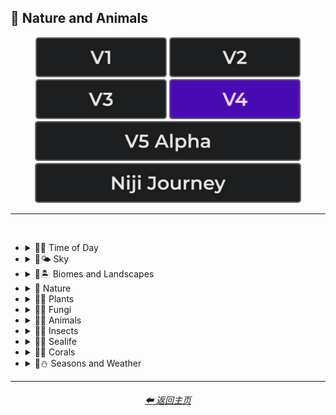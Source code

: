 <h2>🌲 Nature and Animals</h2>

<div align="center">

[<img src="/Images/Repo_Parts/Buttons/Version_Buttons/button_version_V1_inactive.webp?raw=true" alt="MidJourney V1" height="64" />](/Pages/MJ_V1/Style_Pages/Sphere/Nature_and_Animals.md)
[<img src="/Images/Repo_Parts/Buttons/Version_Buttons/button_version_V2_inactive.webp?raw=true" alt="MidJourney V2" height="64" />](/Pages/MJ_V2/Style_Pages/Sphere/Nature_and_Animals.md)
[<img src="/Images/Repo_Parts/Buttons/Version_Buttons/button_version_V3_inactive.webp?raw=true" alt="MidJourney V3" height="64" />](/Pages/MJ_V3/Style_Pages/Just_The_Style/Nature_and_Animals.md)
[<img src="/Images/Repo_Parts/Buttons/Version_Buttons/button_version_V4_active.webp?raw=true" alt="MidJourney V4" height="64" />](/Pages/MJ_V4/Style_Pages/Just_The_Style/Nature_and_Animals.md)
<br>
[<img src="/Images/Repo_Parts/Buttons/Version_Buttons/button_version_V5_Alpha_inactive_half.webp?raw=true" alt="MidJourney V5" height="64" />](/Pages/MJ_V5/Style_Pages/Just_The_Style/Nature_and_Animals.md)
[<img src="/Images/Repo_Parts/Buttons/Version_Buttons/button_version_niji_inactive_half.webp?raw=true" alt="Niji Journey" height="64" />](/Pages/Niji_Journey/Style_Pages/Nature_and_Animals.md)

</div>

<hr>
<br>


- <details><summary>🌲🌞 Time of Day</summary><p><div align="center">

    | Morning | Midday | Day |
    | :-: | :-: | :-: |
    | <img src="/Images/MJ_V4/V4_Alpha_3.5/Midjourney_Styles/Morning.webp?raw=true" width="256" /> | <img src="/Images/MJ_V4/V4_Alpha_3.5/Midjourney_Styles/Midday.webp?raw=true" width="256" /> | <img src="/Images/MJ_V4/V4_Alpha_3.5/Midjourney_Styles/Day.webp?raw=true" width="256" /> |

    <br>

    | Noon | Afternoon |
    | :-: | :-: |
    | <img src="/Images/MJ_V4/V4_Alpha_3.5/Midjourney_Styles/Noon.webp?raw=true" width="256" /> | <img src="/Images/MJ_V4/V4_Alpha_3.5/Midjourney_Styles/Afternoon.webp?raw=true" width="256" /> |

    <br>

    | Dusk | Night |
    | :-: | :-: |
    | <img src="/Images/MJ_V4/V4_Alpha_3.5/Midjourney_Styles/Dusk.webp?raw=true" width="256" /> | <img src="/Images/MJ_V4/V4_Alpha_3.5/Midjourney_Styles/Night.webp?raw=true" width="256" /> |

    <br>

    | Midnight | Twilight | Dawn |
    | :-: | :-: | :-: |
    | <img src="/Images/MJ_V4/V4_Alpha_3.5/Midjourney_Styles/Midnight.webp?raw=true" width="256" /> | <img src="/Images/MJ_V4/V4_Alpha_3.5/Midjourney_Styles/Twilight.webp?raw=true" width="256" /> | <img src="/Images/MJ_V4/V4_Alpha_3.5/Midjourney_Styles/Dawn.webp?raw=true" width="256" /> |
    
  </div></p></details>


- <details><summary>🌲🌤️ Sky</summary><p><div align="center">

    | Aurora | Aurorae | Auroral Light |
    | :-: | :-: | :-: |
    | <img src="/Images/MJ_V4/V4_Alpha_3.5/Midjourney_Styles/Aurora.webp?raw=true" width="256" /> | <img src="/Images/MJ_V4/V4_Alpha_3.5/Midjourney_Styles/Aurorae.webp?raw=true" width="256" /> | <img src="/Images/MJ_V4/V4_Alpha_3.6/Midjourney_Styles/Auroral_Light.webp?raw=true" width="256" /> |

    <br>
    
    | Aurora Borealis | Aurora Australis |
    | :-: | :-: |
    | <img src="/Images/MJ_V4/V4_Alpha_3.6/Midjourney_Styles/Aurora_Borealis.webp?raw=true" width="256" /> | <img src="/Images/MJ_V4/V4_Alpha_3.6/Midjourney_Styles/Aurora_Australis.webp?raw=true" width="256" /> |
    
    <br>
    
    | Northern Lights | Southern Lights |
    | :-: | :-: |
    | <img src="/Images/MJ_V4/V4_Alpha_3.6/Midjourney_Styles/Northern_Lights.webp?raw=true" width="256" /> | <img src="/Images/MJ_V4/V4_Alpha_3.6/Midjourney_Styles/Southern_Lights.webp?raw=true" width="256" /> |

    <br>
    
    | Zodiacal Light | Upper-Atmospheric Lightning |
    | :-: | :-: |
    | <img src="/Images/MJ_V4/V4_Alpha_3.6/Midjourney_Styles/Zodiacal_Light.webp?raw=true" width="256" /> | <img src="/Images/MJ_V4/V4_Alpha_3.6/Midjourney_Styles/Upper-Atmospheric_Lightning.webp?raw=true" width="256" /> |

  </div></p></details>


- <details><summary>🌲🏝 Biomes and Landscapes</summary><p><div align="center">

    | Biome | Landscape | Surroundings |
    | :-: | :-: | :-: |
    | <img src="/Images/MJ_V4/V4_Alpha_3.5/Midjourney_Styles/Biome.webp?raw=true" width="256" /> | <img src="/Images/MJ_V4/V4_Alpha_3.5/Midjourney_Styles/Landscape.webp?raw=true" width="256" /> | <img src="/Images/MJ_V4/V4_Alpha_3.5/Midjourney_Styles/Surroundings.webp?raw=true" width="256" /> |
    
    <br>
    
    | Setting | Settings |
    | :-: | :-: |
    | <img src="/Images/MJ_V4/V4_Alpha_3.5/Midjourney_Styles/Setting.webp?raw=true" width="256" /> | <img src="/Images/MJ_V4/V4_Alpha_3.5/Midjourney_Styles/Settings.webp?raw=true" width="256" /> |
    
    <br>

    | Woodland | Forest | Rainforest |
    | :-: | :-: | :-: |
    | <img src="/Images/MJ_V4/V4_Alpha_3.5/Midjourney_Styles/Woodland.webp?raw=true" width="256" /> | <img src="/Images/MJ_V4/V4_Alpha_3.5/Midjourney_Styles/Forest.webp?raw=true" width="256" /> | <img src="/Images/MJ_V4/V4_Alpha_3.5/Midjourney_Styles/Rainforest.webp?raw=true" width="256" /> |

    <br>

    | Coniferous Forest | Deciduous Forest |
    | :-: | :-: |
    | <img src="/Images/MJ_V4/V4_Alpha_3.5/Midjourney_Styles/Coniferous_Forest.webp?raw=true" width="256" /> | <img src="/Images/MJ_V4/V4_Alpha_3.5/Midjourney_Styles/Deciduous_Forest.webp?raw=true" width="256" /> |

    <br>

    | Jungle | Junglecore | Tropical |
    | :-: | :-: | :-: |
    | <img src="/Images/MJ_V4/V4_Alpha_3.5/Midjourney_Styles/Jungle.webp?raw=true" width="256" /> | <img src="/Images/MJ_V4/V4_Alpha_3.5/Midjourney_Styles/Junglecore.webp?raw=true" width="256" /> | <img src="/Images/MJ_V4/V4_Alpha_3.5/Midjourney_Styles/Tropical.webp?raw=true" width="256" /> |

    <br>

    | Scrubland | Shrubland | Heathland |
    | :-: | :-: | :-: |
    | <img src="/Images/MJ_V4/V4_Alpha_3.5/Midjourney_Styles/Scrubland.webp?raw=true" width="256" /> | <img src="/Images/MJ_V4/V4_Alpha_3.5/Midjourney_Styles/Shrubland.webp?raw=true" width="256" /> | <img src="/Images/MJ_V4/V4_Alpha_3.5/Midjourney_Styles/Heathland.webp?raw=true" width="256" /> |
    
    <br>
    
    | Thicket | Orchard | Chaparral |
    | :-: | :-: | :-: |
    | <img src="/Images/MJ_V4/V4_Alpha_3.5/Midjourney_Styles/Thicket.webp?raw=true" width="256" /> | <img src="/Images/MJ_V4/V4_Alpha_3.5/Midjourney_Styles/Orchard.webp?raw=true" width="256" /> | <img src="/Images/MJ_V4/V4_Alpha_3.5/Midjourney_Styles/Chaparral.webp?raw=true" width="256" /> |
    
    <br>
    
    | Park | Plains | Meadow |
    | :-: | :-: | :-: |
    | <img src="/Images/MJ_V4/V4_Alpha_3.5/Midjourney_Styles/Park.webp?raw=true" width="256" /> | <img src="/Images/MJ_V4/V4_Alpha_3.5/Midjourney_Styles/Plains.webp?raw=true" width="256" /> | <img src="/Images/MJ_V4/V4_Alpha_3.5/Midjourney_Styles/Meadow.webp?raw=true" width="256" /> |
    
    <br>
    
    | Grassland | Rangeland | Pasture |
    | :-: | :-: | :-: |
    | <img src="/Images/MJ_V4/V4_Alpha_3.5/Midjourney_Styles/Grassland.webp?raw=true" width="256" /> | <img src="/Images/MJ_V4/V4_Alpha_3.5/Midjourney_Styles/Rangeland.webp?raw=true" width="256" /> | <img src="/Images/MJ_V4/V4_Alpha_3.5/Midjourney_Styles/Pasture.webp?raw=true" width="256" /> |
    
    <br>
    
    | Prairie | Steppe |
    | :-: | :-: |
    | <img src="/Images/MJ_V4/V4_Alpha_3.5/Midjourney_Styles/Prairie.webp?raw=true" width="256" /> | <img src="/Images/MJ_V4/V4_Alpha_3.5/Midjourney_Styles/Steppe.webp?raw=true" width="256" /> |
    
    <br>
    
    | Valley | Foothills |
    | :-: | :-: |
    | <img src="/Images/MJ_V4/V4_Alpha_3.5/Midjourney_Styles/Valley.webp?raw=true" width="256" /> | <img src="/Images/MJ_V4/V4_Alpha_3.5/Midjourney_Styles/Foothills.webp?raw=true" width="256" /> |
    
    <br>
    
    | Grove | Mangrove |
    | :-: | :-: |
    | <img src="/Images/MJ_V4/V4_Alpha_3.5/Midjourney_Styles/Grove.webp?raw=true" width="256" /> | <img src="/Images/MJ_V4/V4_Alpha_3.5/Midjourney_Styles/Mangrove.webp?raw=true" width="256" /> |
    
    <br>
    
    | Swamp | Bayou | Bog |
    | :-: | :-: | :-: |
    | <img src="/Images/MJ_V4/V4_Alpha_3.5/Midjourney_Styles/Swamp.webp?raw=true" width="256" /> | <img src="/Images/MJ_V4/V4_Alpha_3.5/Midjourney_Styles/Bayou.webp?raw=true" width="256" /> | <img src="/Images/MJ_V4/V4_Alpha_3.5/Midjourney_Styles/Bog.webp?raw=true" width="256" /> |
    
    <br>
    
    | Marsh | Wetland |
    | :-: | :-: |
    | <img src="/Images/MJ_V4/V4_Alpha_3.5/Midjourney_Styles/Marsh.webp?raw=true" width="256" /> | <img src="/Images/MJ_V4/V4_Alpha_3.5/Midjourney_Styles/Wetland.webp?raw=true" width="256" /> |
    
    <br>
    
    | Muskeg | Fen |
    | :-: | :-: |
    | <img src="/Images/MJ_V4/V4_Alpha_3.5/Midjourney_Styles/Muskeg.webp?raw=true" width="256" /> | <img src="/Images/MJ_V4/V4_Alpha_3.5/Midjourney_Styles/Fen.webp?raw=true" width="256" /> |
    
    <br>
    
    | Tundra | Glacier |
    | :-: | :-: |
    | <img src="/Images/MJ_V4/V4_Alpha_3.5/Midjourney_Styles/Tundra.webp?raw=true" width="256" /> | <img src="/Images/MJ_V4/V4_Alpha_3.5/Midjourney_Styles/Glacier.webp?raw=true" width="256" /> |

    <br>

    | Arctic | Polar |
    | :-: | :-: |
    | <img src="/Images/MJ_V4/V4_Alpha_3.5/Midjourney_Styles/Arctic.webp?raw=true" width="256" /> | <img src="/Images/MJ_V4/V4_Alpha_3.5/Midjourney_Styles/Polar.webp?raw=true" width="256" /> |
    
    <br>

    | Desert | Desertwave | Dunes |
    | :-: | :-: | :-: |
    | <img src="/Images/MJ_V4/V4_Alpha_3.5/Midjourney_Styles/Desert.webp?raw=true" width="256" /> | <img src="/Images/MJ_V4/V4_Alpha_3.5/Midjourney_Styles/Desertwave.webp?raw=true" width="256" /> | <img src="/Images/MJ_V4/V4_Alpha_3.5/Midjourney_Styles/Dunes.webp?raw=true" width="256" /> |

    <br>
    
    | Mesa | Mesa Bryce |
    | :-: | :-: |
    | <img src="/Images/MJ_V4/V4_Alpha_3.6/Midjourney_Styles/Mesa.webp?raw=true" width="256" /> | <img src="/Images/MJ_V4/V4_Alpha_3.6/Midjourney_Styles/Mesa_Bryce.webp?raw=true" width="256" /> |

    <br>

    | Savanna | Dryland |
    | :-: | :-: |
    | <img src="/Images/MJ_V4/V4_Alpha_3.5/Midjourney_Styles/Savanna.webp?raw=true" width="256" /> | <img src="/Images/MJ_V4/V4_Alpha_3.5/Midjourney_Styles/Dryland.webp?raw=true" width="256" /> |
    
    <br>
    
    | Beach | Mediterranean |
    | :-: | :-: |
    | <img src="/Images/MJ_V4/V4_Alpha_3.5/Midjourney_Styles/Beach.webp?raw=true" width="256" /> | <img src="/Images/MJ_V4/V4_Alpha_3.5/Midjourney_Styles/Mediterranean.webp?raw=true" width="256" /> |

    <br>

    | Seaside | Sea | Deep Sea |
    | :-: | :-: | :-: |
    | <img src="/Images/MJ_V4/V4_Alpha_3.5/Midjourney_Styles/Seaside.webp?raw=true" width="256" /> | <img src="/Images/MJ_V4/V4_Alpha_3.5/Midjourney_Styles/Sea.webp?raw=true" width="256" /> | <img src="/Images/MJ_V4/V4_Alpha_3.5/Midjourney_Styles/Deep_Sea.webp?raw=true" width="256" /> |
    
    <br>

    | Ocean | Ocean Grunge | Aquascape |
    | :-: | :-: | :-: |
    | <img src="/Images/MJ_V4/V4_Alpha_3.5/Midjourney_Styles/Ocean.webp?raw=true" width="256" /> | <img src="/Images/MJ_V4/V4_Alpha_3.5/Midjourney_Styles/Ocean_Grunge.webp?raw=true" width="256" /> | <img src="/Images/MJ_V4/V4_Alpha_3.5/Midjourney_Styles/Aquascape.webp?raw=true" width="256" /> |

    <br>

    | Pond | Springs |
    | :-: | :-: |
    | <img src="/Images/MJ_V4/V4_Alpha_3.5/Midjourney_Styles/Pond.webp?raw=true" width="256" /> | <img src="/Images/MJ_V4/V4_Alpha_3.5/Midjourney_Styles/Springs.webp?raw=true" width="256" /> |

    <br>

    | River | Lake | Waterfall |
    | :-: | :-: | :-: |
    | <img src="/Images/MJ_V4/V4_Alpha_3.5/Midjourney_Styles/River.webp?raw=true" width="256" /> | <img src="/Images/MJ_V4/V4_Alpha_3.5/Midjourney_Styles/Lake.webp?raw=true" width="256" /> | <img src="/Images/MJ_V4/V4_Alpha_3.5/Midjourney_Styles/Waterfall.webp?raw=true" width="256" /> |
    
    <br>

    | Coral Reef | Reefwave | Kelp Forest |
    | :-: | :-: | :-: |
    | <img src="/Images/MJ_V4/V4_Alpha_3.5/Midjourney_Styles/Coral_Reef.webp?raw=true" width="256" /> | <img src="/Images/MJ_V4/V4_Alpha_3.5/Midjourney_Styles/Reefwave.webp?raw=true" width="256" /> | <img src="/Images/MJ_V4/V4_Alpha_3.5/Midjourney_Styles/Kelp_Forest.webp?raw=true" width="256" /> |

    <br>

    | Estuary | Floodplain | Hot Springs |
    | :-: | :-: | :-: |
    | <img src="/Images/MJ_V4/V4_Alpha_3.5/Midjourney_Styles/Estuary.webp?raw=true" width="256" /> | <img src="/Images/MJ_V4/V4_Alpha_3.5/Midjourney_Styles/Floodplain.webp?raw=true" width="256" /> | <img src="/Images/MJ_V4/V4_Alpha_3.5/Midjourney_Styles/Hot_Springs.webp?raw=true" width="256" /> |

    <br>

    | Canyon | Mountains | Elevation |
    | :-: | :-: | :-: |
    | <img src="/Images/MJ_V4/V4_Alpha_3.5/Midjourney_Styles/Canyon.webp?raw=true" width="256" /> | <img src="/Images/MJ_V4/V4_Alpha_3.5/Midjourney_Styles/Mountains.webp?raw=true" width="256" /> | <img src="/Images/MJ_V4/V4_Alpha_3.5/Midjourney_Styles/Elevation.webp?raw=true" width="256" /> |

    <br>

    | Crag | Cave |
    | :-: | :-: |
    | <img src="/Images/MJ_V4/V4_Alpha_3.5/Midjourney_Styles/Crag.webp?raw=true" width="256" /> | <img src="/Images/MJ_V4/V4_Alpha_3.5/Midjourney_Styles/Cave.webp?raw=true" width="256" /> |

    <br>

    | Volcano | Volcanic |
    | :-: | :-: |
    | <img src="/Images/MJ_V4/V4_Alpha_3.5/Midjourney_Styles/Volcano.webp?raw=true" width="256" /> | <img src="/Images/MJ_V4/V4_Alpha_3.5/Midjourney_Styles/Volcanic.webp?raw=true" width="256" /> |

    <br>
    
    | Wasteland |
    | :-: |
    | <img src="/Images/MJ_V4/V4_Alpha_3.5/Midjourney_Styles/Wasteland.webp?raw=true" width="256" /> |

  </div></p></details>


- <details><summary>🌲 Nature</summary><p><div align="center">

    | Nature | Naturecore | Natural |
    | :-: | :-: | :-: |
    | <img src="/Images/MJ_V4/V4_Alpha_3.5/Midjourney_Styles/Nature.webp?raw=true" width="256" /> | <img src="/Images/MJ_V4/V4_Alpha_3.5/Midjourney_Styles/Naturecore.webp?raw=true" width="256" /> | <img src="/Images/MJ_V4/V4_Alpha_3.5/Midjourney_Styles/Natural.webp?raw=true" width="256" /> |

    <br>

    | Botanical |
    | :-: |
    | <img src="/Images/MJ_V4/V4_Alpha_3.5/Midjourney_Styles/Botanical.webp?raw=true" width="256" /> |

    <br>

    | Atmosphere | Environment | Ozone |
    | :-: | :-: | :-: |
    | <img src="/Images/MJ_V4/V4_Alpha_3.5/Midjourney_Styles/Atmosphere.webp?raw=true" width="256" /> | <img src="/Images/MJ_V4/V4_Alpha_3.5/Midjourney_Styles/Environment.webp?raw=true" width="256" /> | <img src="/Images/MJ_V4/V4_Alpha_3.5/Midjourney_Styles/Ozone.webp?raw=true" width="256" /> |

    <br>

    | Bloom | Bloomcore | Flowercore |
    | :-: | :-: | :-: |
    | <img src="/Images/MJ_V4/V4_Alpha_3.5/Midjourney_Styles/Bloom.webp?raw=true" width="256" /> | <img src="/Images/MJ_V4/V4_Alpha_3.5/Midjourney_Styles/Bloomcore.webp?raw=true" width="256" /> | <img src="/Images/MJ_V4/V4_Alpha_3.5/Midjourney_Styles/Flowercore.webp?raw=true" width="256" /> |

    <br>

    | Mosscore | Mushroomcore |
    | :-: | :-: |
    | <img src="/Images/MJ_V4/V4_Alpha_3.5/Midjourney_Styles/Mosscore.webp?raw=true" width="256" /> | <img src="/Images/MJ_V4/V4_Alpha_3.5/Midjourney_Styles/Mushroomcore.webp?raw=true" width="256" /> |

    <br>

    | Earthcore | Organic | Lush |
    | :-: | :-: | :-: |
    | <img src="/Images/MJ_V4/V4_Alpha_3.5/Midjourney_Styles/Earthcore.webp?raw=true" width="256" /> | <img src="/Images/MJ_V4/V4_Alpha_3.5/Midjourney_Styles/Organic.webp?raw=true" width="256" /> | <img src="/Images/MJ_V4/V4_Alpha_3.5/Midjourney_Styles/Lush.webp?raw=true" width="256" /> |

    <br>
    
    | Garden | Japanese Garden |
    | :-: | :-: |
    | <img src="/Images/MJ_V4/V4_Alpha_3.5/Midjourney_Styles/Garden.webp?raw=true" width="256" /> | <img src="/Images/MJ_V4/V4_Alpha_3.5/Midjourney_Styles/Japanese_Garden.webp?raw=true" width="256" /> |
    
    <br>
    
    | Biopunk | Forestpunk | Groundcore |
    | :-: | :-: | :-: |
    | <img src="/Images/MJ_V4/V4_Alpha_3.5/Midjourney_Styles/Biopunk.webp?raw=true" width="256" /> | <img src="/Images/MJ_V4/V4_Alpha_3.5/Midjourney_Styles/Forestpunk.webp?raw=true" width="256" /> | <img src="/Images/MJ_V4/V4_Alpha_3.5/Midjourney_Styles/Groundcore.webp?raw=true" width="256" /> |
    
    <br>

    | Icepunk | Frostpunk | Stonepunk |
    | :-: | :-: | :-: |
    | <img src="/Images/MJ_V4/V4_Alpha_3.5/Midjourney_Styles/Icepunk.webp?raw=true" width="256" /> | <img src="/Images/MJ_V4/V4_Alpha_3.5/Midjourney_Styles/Frostpunk.webp?raw=true" width="256" /> | <img src="/Images/MJ_V4/V4_Alpha_3.5/Midjourney_Styles/Stonepunk.webp?raw=true" width="256" /> |
    
    <br>

    | Creature | Frogcore | Paleocore |
    | :-: | :-: | :-: |
    | <img src="/Images/MJ_V4/V4_Alpha_3.5/Midjourney_Styles/Creature.webp?raw=true" width="256" /> | <img src="/Images/MJ_V4/V4_Alpha_3.5/Midjourney_Styles/Frogcore.webp?raw=true" width="256" /> | <img src="/Images/MJ_V4/V4_Alpha_3.5/Midjourney_Styles/Paleocore.webp?raw=true" width="256" /> |

    <br>

    | Crowcore | Ravencore |
    | :-: | :-: |
    | <img src="/Images/MJ_V4/V4_Alpha_3.5/Midjourney_Styles/Crowcore.webp?raw=true" width="256" /> | <img src="/Images/MJ_V4/V4_Alpha_3.5/Midjourney_Styles/Ravencore.webp?raw=true" width="256" /> |
        
    <br>

    | Islandpunk | Seapunk | Selkiecore |
    | :-: | :-: | :-: |
    | <img src="/Images/MJ_V4/V4_Alpha_3.5/Midjourney_Styles/Islandpunk.webp?raw=true" width="256" /> | <img src="/Images/MJ_V4/V4_Alpha_3.5/Midjourney_Styles/Seapunk.webp?raw=true" width="256" /> | <img src="/Images/MJ_V4/V4_Alpha_3.5/Midjourney_Styles/Selkiecore.webp?raw=true" width="256" /> |

    <br>

    | Underwater | Nautical | Wetcore |
    | :-: | :-: | :-: |
    | <img src="/Images/MJ_V4/V4_Alpha_3.5/Midjourney_Styles/Underwater.webp?raw=true" width="256" /> | <img src="/Images/MJ_V4/V4_Alpha_3.5/Midjourney_Styles/Nautical.webp?raw=true" width="256" /> | <img src="/Images/MJ_V4/V4_Alpha_3.5/Midjourney_Styles/Wetcore.webp?raw=true" width="256" /> |

    <br>

    | Anthropomorphic | Nautical Nonsense |
    | :-: | :-: |
    | <img src="/Images/MJ_V4/V4_Alpha_3.5/Midjourney_Styles/Anthropomorphic.webp?raw=true" width="256" /> |<img src="/Images/MJ_V4/V4_Alpha_3.5/Midjourney_Styles/Nautical_Nonsense.webp?raw=true" width="256" /> |

    <br>

    | Solarpunk | Lunarpunk |
    | :-: | :-: |
    | <img src="/Images/MJ_V4/V4_Alpha_3.5/Midjourney_Styles/Solarpunk.webp?raw=true" width="256" /> | <img src="/Images/MJ_V4/V4_Alpha_3.5/Midjourney_Styles/Lunarpunk.webp?raw=true" width="256" /> |

  </div></p></details>


- <details><summary>🌲🌱 Plants</summary><p><div align="center">

    | Plant | Plants |
    | :-: | :-: |
    | <img src="/Images/MJ_V4/V4_Alpha_3.5/Midjourney_Styles/Plant.webp?raw=true" width="256" /> | <img src="/Images/MJ_V4/V4_Alpha_3.5/Midjourney_Styles/Plants.webp?raw=true" width="256" /> |

    <br>

    | Grass | Grassy | Tree |
    | :-: | :-: | :-: |
    | <img src="/Images/MJ_V4/V4_Alpha_3.5/Midjourney_Styles/Grass.webp?raw=true" width="256" /> | <img src="/Images/MJ_V4/V4_Alpha_3.5/Midjourney_Styles/Grassy.webp?raw=true" width="256" /> | <img src="/Images/MJ_V4/V4_Alpha_3.6/Midjourney_Styles/Tree.webp?raw=true" width="256" /> |
    
    <br>
    
    | Fern | Wheat | Aloe |
    | :-: | :-: | :-: |
    | <img src="/Images/MJ_V4/V4_Alpha_3.5/Midjourney_Styles/Fern.webp?raw=true" width="256" /> | <img src="/Images/MJ_V4/V4_Alpha_3.5/Midjourney_Styles/Wheat.webp?raw=true" width="256" /> | <img src="/Images/MJ_V4/V4_Alpha_3.5/Midjourney_Styles/Aloe.webp?raw=true" width="256" /> |
    
    <br>

    | Flowers | Floral | Vines |
    | :-: | :-: | :-: |
    | <img src="/Images/MJ_V4/V4_Alpha_3.5/Midjourney_Styles/Flowers.webp?raw=true" width="256" /> | <img src="/Images/MJ_V4/V4_Alpha_3.5/Midjourney_Styles/Floral.webp?raw=true" width="256" /> | <img src="/Images/MJ_V4/V4_Alpha_3.5/Midjourney_Styles/Vines.webp?raw=true" width="256" /> |
    
    <br>

    | Tulip | Rose | Lilac |
    | :-: | :-: | :-: |
    | <img src="/Images/MJ_V4/V4_Alpha_3.5/Midjourney_Styles/Tulip.webp?raw=true" width="256" /> | <img src="/Images/MJ_V4/V4_Alpha_3.5/Midjourney_Styles/Rose.webp?raw=true" width="256" /> | <img src="/Images/MJ_V4/V4_Alpha_3.5/Midjourney_Styles/Lilac.webp?raw=true" width="256" /> |

    <br>

    | Dandelion | Daffodil |
    | :-: | :-: |
    | <img src="/Images/MJ_V4/V4_Alpha_3.5/Midjourney_Styles/Dandelion.webp?raw=true" width="256" /> | <img src="/Images/MJ_V4/V4_Alpha_3.5/Midjourney_Styles/Daffodil.webp?raw=true" width="256" /> |

    <br>
    
    | Tree Bark | Branches | Leaves |
    | :-: | :-: | :-: |
    | <img src="/Images/MJ_V4/V4_Alpha_3.5/Midjourney_Styles/Tree_Bark.webp?raw=true" width="256" /> | <img src="/Images/MJ_V4/V4_Alpha_3.5/Midjourney_Styles/Branches.webp?raw=true" width="256" /> | <img src="/Images/MJ_V4/V4_Alpha_3.5/Midjourney_Styles/Leaves.webp?raw=true" width="256" /> |
    
    <br>
    
    | Pinecone | Acorn | Sapling |
    | :-: | :-: | :-: |
    | <img src="/Images/MJ_V4/V4_Alpha_3.5/Midjourney_Styles/Pinecone.webp?raw=true" width="256" /> | <img src="/Images/MJ_V4/V4_Alpha_3.5/Midjourney_Styles/Acorn.webp?raw=true" width="256" /> | <img src="/Images/MJ_V4/V4_Alpha_3.5/Midjourney_Styles/Sapling.webp?raw=true" width="256" /> |

    <br>
    
    | Moss | Hemp |
    | :-: | :-: |
    | <img src="/Images/MJ_V4/V4_Alpha_3.5/Midjourney_Styles/Moss.webp?raw=true" width="256" /> | <img src="/Images/MJ_V4/V4_Alpha_3.5/Midjourney_Styles/Hemp.webp?raw=true" width="256" /> |
    
    <br>

    | Cactus | Bamboo |
    | :-: | :-: |
    | <img src="/Images/MJ_V4/V4_Alpha_3.5/Midjourney_Styles/Cactus.webp?raw=true" width="256" /> | <img src="/Images/MJ_V4/V4_Alpha_3.5/Midjourney_Styles/Bamboo.webp?raw=true" width="256" /> |

    <br>
    
    | Straw | Straw-Bale |
    | :-: | :-: |
    | <img src="/Images/MJ_V4/V4_Alpha_3.5/Midjourney_Styles/Straw.webp?raw=true" width="256" /> | <img src="/Images/MJ_V4/V4_Alpha_3.5/Midjourney_Styles/Straw-Bale.webp?raw=true" width="256" /> |
    
    <br>
    
    | Hay | Hay-Bale |
    | :-: | :-: |
    | <img src="/Images/MJ_V4/V4_Alpha_3.5/Midjourney_Styles/Hay.webp?raw=true" width="256" /> | <img src="/Images/MJ_V4/V4_Alpha_3.5/Midjourney_Styles/Hay-Bale.webp?raw=true" width="256" /> |

    <br>
    
    | Lily Pad | Lily Pads | Water Lilies |
    | :-: | :-: | :-: |
    | <img src="/Images/MJ_V4/V4_Alpha_3/Midjourney_Styles/Lily_Pad.webp?raw=true" width="256" /> | <img src="/Images/MJ_V4/V4_Alpha_3.5/Midjourney_Styles/Lily_Pads.webp?raw=true" width="256" /> | <img src="/Images/MJ_V4/V4_Alpha_3.5/Midjourney_Styles/Water_Lilies.webp?raw=true" width="256" /> |

    <br>

    | Kelp | Seaweed |
    | :-: | :-: |
    | <img src="/Images/MJ_V4/V4_Alpha_3.5/Midjourney_Styles/Kelp.webp?raw=true" width="256" /> | <img src="/Images/MJ_V4/V4_Alpha_3.5/Midjourney_Styles/Seaweed.webp?raw=true" width="256" /> |

    <br>
    
    | Tendrils |
    | :-: |
    | <img src="/Images/MJ_V4/V4_Alpha_3.5/Midjourney_Styles/Tendrils.webp?raw=true" width="256" /> |

  </div></p></details>


- <details><summary>🌲🍄 Fungi</summary><p><div align="center">

    | Fungi | Mushroom | Mushrooms |
    | :-: | :-: | :-: |
    | <img src="/Images/MJ_V4/V4_Alpha_3.5/Midjourney_Styles/Fungi.webp?raw=true" width="256" /> | <img src="/Images/MJ_V4/V4_Alpha_3.6/Midjourney_Styles/Mushroom.webp?raw=true" width="256" /> | <img src="/Images/MJ_V4/V4_Alpha_3.5/Midjourney_Styles/Mushrooms.webp?raw=true" width="256" /> |
    
    <br>
    
    | Mycelium | Moldy |
    | :-: | :-: |
    | <img src="/Images/MJ_V4/V4_Alpha_3.5/Midjourney_Styles/Mycelium.webp?raw=true" width="256" /> | <img src="/Images/MJ_V4/V4_Alpha_3.5/Midjourney_Styles/Moldy.webp?raw=true" width="256" /> |
    
    <br>
    
    | Clathrus-Ruber | Amanita-Muscaria | Latticed-Stinkhorn |
    | :-: | :-: | :-: |
    | <img src="/Images/MJ_V4/V4_Alpha_3.5/Midjourney_Styles/Clathrus-Ruber.webp?raw=true" width="256" /> | <img src="/Images/MJ_V4/V4_Alpha_3.5/Midjourney_Styles/Amanita-Muscaria.webp?raw=true" width="256" /> | <img src="/Images/MJ_V4/V4_Alpha_3.5/Midjourney_Styles/Latticed-Stinkhorn.webp?raw=true" width="256" /> |
    
    <br>
    
    | Marasmius-Haematocephalus | Entoloma-Hochstetteri | Cyptotrama-Asprata |
    | :-: | :-: | :-: |
    | <img src="/Images/MJ_V4/V4_Alpha_3.5/Midjourney_Styles/Marasmius-Haematocephalus.webp?raw=true" width="256" /> | <img src="/Images/MJ_V4/V4_Alpha_3.5/Midjourney_Styles/Entoloma-Hochstetteri.webp?raw=true" width="256" /> | <img src="/Images/MJ_V4/V4_Alpha_3.5/Midjourney_Styles/Cyptotrama-Asprata.webp?raw=true" width="256" /> |
    
    <br>
    
    | Hygrocybe-Cantharellus | Favolaschia-Calocera | Tremella-Fuciformis |
    | :-: | :-: | :-: |
    | <img src="/Images/MJ_V4/V4_Alpha_3.5/Midjourney_Styles/Hygrocybe-Cantharellus.webp?raw=true" width="256" /> | <img src="/Images/MJ_V4/V4_Alpha_3.5/Midjourney_Styles/Favolaschia-Calocera.webp?raw=true" width="256" /> | <img src="/Images/MJ_V4/V4_Alpha_3.5/Midjourney_Styles/Tremella-Fuciformis.webp?raw=true" width="256" /> |

    
    <br>
    
    | Tremella-Mesenterica | Golden-Scruffy-Collybia | Cystoagaricus-Trisulphuratus |
    | :-: | :-: | :-: |
    | <img src="/Images/MJ_V4/V4_Alpha_3.5/Midjourney_Styles/Tremella-Mesenterica.webp?raw=true" width="256" /> | <img src="/Images/MJ_V4/V4_Alpha_3.5/Midjourney_Styles/Golden-Scruffy-Collybia.webp?raw=true" width="256" /> | <img src="/Images/MJ_V4/V4_Alpha_3.5/Midjourney_Styles/Cystoagaricus-Trisulphuratus.webp?raw=true" width="256" /> |

    <br>
    
    | Clavaria-Zollingeri | Chlorociboria | Mycena Acicula |
    | :-: | :-: | :-: |
    | <img src="/Images/MJ_V4/V4_Alpha_3.5/Midjourney_Styles/Clavaria-Zollingeri.webp?raw=true" width="256" /> | <img src="/Images/MJ_V4/V4_Alpha_3.5/Midjourney_Styles/Chlorociboria.webp?raw=true" width="256" /> | <img src="/Images/MJ_V4/V4_Alpha_3.5/Midjourney_Styles/Mycena_Acicula.webp?raw=true" width="256" /> |
    
    <br>
    
    | Lactarius-Indigo | Laccaria-Amethystina |
    | :-: | :-: |
    | <img src="/Images/MJ_V4/V4_Alpha_3.5/Midjourney_Styles/Lactarius-Indigo.webp?raw=true" width="256" /> | <img src="/Images/MJ_V4/V4_Alpha_3.5/Midjourney_Styles/Laccaria-Amethystina.webp?raw=true" width="256" /> |

  </div></p></details>


- <details><summary>🌲🐹 Animals</summary><p><div align="center">

    | Animal | Animals | Mammal |
    | :-: | :-: | :-: |
    | <img src="/Images/MJ_V4/V4_Alpha_3.5/Midjourney_Styles/Animal.webp?raw=true" width="256" /> | <img src="/Images/MJ_V4/V4_Alpha_3.5/Midjourney_Styles/Animals.webp?raw=true" width="256" /> | <img src="/Images/MJ_V4/V4_Alpha_3.5/Midjourney_Styles/Mammal.webp?raw=true" width="256" /> |

    <br>

    | Human | Humanoid | Humanoid-Forms |
    | :-: | :-: | :-: |
    | <img src="/Images/MJ_V4/V4_Alpha_3.5/Midjourney_Styles/Human.webp?raw=true" width="256" /> | <img src="/Images/MJ_V4/V4_Alpha_3.5/Midjourney_Styles/Humanoid.webp?raw=true" width="256" /> | <img src="/Images/MJ_V4/V4_Alpha_3.5/Midjourney_Styles/Humanoid-Forms.webp?raw=true" width="256" /> |
 
    <br>

    | Dragon | Dinosaur |
    | :-: | :-: |
    | <img src="/Images/MJ_V4/V4_Alpha_3.5/Midjourney_Styles/Dragon.webp?raw=true" width="256" /> | <img src="/Images/MJ_V4/V4_Alpha_3.5/Midjourney_Styles/Dinosaur.webp?raw=true" width="256" /> |
    
    <br>

    | Dog | Bulldog | Wolf |
    | :-: | :-: | :-: |
    | <img src="/Images/MJ_V4/V4_Alpha_3.5/Midjourney_Styles/Dog.webp?raw=true" width="256" /> | <img src="/Images/MJ_V4/V4_Alpha_3.5/Midjourney_Styles/Bulldog.webp?raw=true" width="256" /> | <img src="/Images/MJ_V4/V4_Alpha_3.5/Midjourney_Styles/Wolf.webp?raw=true" width="256" /> |

    <br>
    
    | Cat | Calico |
    | :-: | :-: |
    | <img src="/Images/MJ_V4/V4_Alpha_3.5/Midjourney_Styles/Cat.webp?raw=true" width="256" /> | <img src="/Images/MJ_V4/V4_Alpha_3.5/Midjourney_Styles/Calico.webp?raw=true" width="256" /> |
    
    <br>

    | Tiger | Leopard | Lion |
    | :-: | :-: | :-: |
    | <img src="/Images/MJ_V4/V4_Alpha_3.5/Midjourney_Styles/Tiger.webp?raw=true" width="256" /> | <img src="/Images/MJ_V4/V4_Alpha_3.5/Midjourney_Styles/Leopard.webp?raw=true" width="256" /> | <img src="/Images/MJ_V4/V4_Alpha_3.5/Midjourney_Styles/Lion.webp?raw=true" width="256" /> |

    <br>

    | Chihuahua | Corgi | Shih Tzu |
    | :-: | :-: | :-: |
    | <img src="/Images/MJ_V4/V4_Alpha_3.5/Midjourney_Styles/Chihuahua.webp?raw=true" width="256" /> | <img src="/Images/MJ_V4/V4_Alpha_3.5/Midjourney_Styles/Corgi.webp?raw=true" width="256" /> | <img src="/Images/MJ_V4/V4_Alpha_3.5/Midjourney_Styles/Shih_Tzu.webp?raw=true" width="256" /> |

    <br>
    
    | Cow | Horse | Zebra |
    | :-: | :-: | :-: |
    | <img src="/Images/MJ_V4/V4_Alpha_3.5/Midjourney_Styles/Cow.webp?raw=true" width="256" /> | <img src="/Images/MJ_V4/V4_Alpha_3.5/Midjourney_Styles/Horse.webp?raw=true" width="256" /> | <img src="/Images/MJ_V4/V4_Alpha_3.5/Midjourney_Styles/Zebra.webp?raw=true" width="256" /> |
    
    <br>
    
    | Deer | Fox |
    | :-: | :-: |
    | <img src="/Images/MJ_V4/V4_Alpha_3.5/Midjourney_Styles/Deer.webp?raw=true" width="256" /> | <img src="/Images/MJ_V4/V4_Alpha_3.5/Midjourney_Styles/Fox.webp?raw=true" width="256" /> |
    
    <br>
    
    | Elephant | Giraffe | Kangaroo |
    | :-: | :-: | :-: |
    | <img src="/Images/MJ_V4/V4_Alpha_3.5/Midjourney_Styles/Elephant.webp?raw=true" width="256" /> | <img src="/Images/MJ_V4/V4_Alpha_3.5/Midjourney_Styles/Giraffe.webp?raw=true" width="256" /> | <img src="/Images/MJ_V4/V4_Alpha_3.5/Midjourney_Styles/Kangaroo.webp?raw=true" width="256" /> |
    
    <br>
    
    | Pig | Porcupine |
    | :-: | :-: |
    | <img src="/Images/MJ_V4/V4_Alpha_3.5/Midjourney_Styles/Pig.webp?raw=true" width="256" /> | <img src="/Images/MJ_V4/V4_Alpha_3.5/Midjourney_Styles/Porcupine.webp?raw=true" width="256" /> |

    <br>
    
    | Sheep | Goat | Llama |
    | :-: | :-: | :-: |
    | <img src="/Images/MJ_V4/V4_Alpha_3.5/Midjourney_Styles/Sheep.webp?raw=true" width="256" /> | <img src="/Images/MJ_V4/V4_Alpha_3.5/Midjourney_Styles/Goat.webp?raw=true" width="256" /> | <img src="/Images/MJ_V4/V4_Alpha_3.5/Midjourney_Styles/Llama.webp?raw=true" width="256" /> |

    <br>
    
    | Bear | Grizzly Bear |
    | :-: | :-: |
    | <img src="/Images/MJ_V4/V4_Alpha_3.5/Midjourney_Styles/Bear.webp?raw=true" width="256" /> | <img src="/Images/MJ_V4/V4_Alpha_3.5/Midjourney_Styles/Grizzly_Bear.webp?raw=true" width="256" /> |

    <br>

    | Panda | Polar Bear |
    | :-: | :-: |
    | <img src="/Images/MJ_V4/V4_Alpha_3.5/Midjourney_Styles/Panda.webp?raw=true" width="256" /> | <img src="/Images/MJ_V4/V4_Alpha_3.5/Midjourney_Styles/Polar_Bear.webp?raw=true" width="256" /> |

    <br>
    
    | Monkey | Gorilla |
    | :-: | :-: |
    | <img src="/Images/MJ_V4/V4_Alpha_3.5/Midjourney_Styles/Monkey.webp?raw=true" width="256" /> | <img src="/Images/MJ_V4/V4_Alpha_3.5/Midjourney_Styles/Gorilla.webp?raw=true" width="256" /> |
    
    <br>
    
    | Bird | Dove | Parrot |
    | :-: | :-: | :-: |
    | <img src="/Images/MJ_V4/V4_Alpha_3.5/Midjourney_Styles/Bird.webp?raw=true" width="256" /> | <img src="/Images/MJ_V4/V4_Alpha_3.5/Midjourney_Styles/Dove.webp?raw=true" width="256" /> | <img src="/Images/MJ_V4/V4_Alpha_3.5/Midjourney_Styles/Parrot.webp?raw=true" width="256" /> |
    
    <br>
    
    | Crow | Eagle | Owl |
    | :-: | :-: | :-: |
    | <img src="/Images/MJ_V4/V4_Alpha_3.5/Midjourney_Styles/Crow.webp?raw=true" width="256" /> | <img src="/Images/MJ_V4/V4_Alpha_3.5/Midjourney_Styles/Eagle.webp?raw=true" width="256" /> | <img src="/Images/MJ_V4/V4_Alpha_3.5/Midjourney_Styles/Owl.webp?raw=true" width="256" /> |
    
    <br>
    
    | Flamingo | Peacock |
    | :-: | :-: |
    | <img src="/Images/MJ_V4/V4_Alpha_3.5/Midjourney_Styles/Flamingo.webp?raw=true" width="256" /> | <img src="/Images/MJ_V4/V4_Alpha_3.5/Midjourney_Styles/Peacock.webp?raw=true" width="256" /> |

    <br>
    
    | Duck | Goose | Turkey |
    | :-: | :-: | :-: |
    | <img src="/Images/MJ_V4/V4_Alpha_3.5/Midjourney_Styles/Duck.webp?raw=true" width="256" /> | <img src="/Images/MJ_V4/V4_Alpha_3.5/Midjourney_Styles/Goose.webp?raw=true" width="256" /> | <img src="/Images/MJ_V4/V4_Alpha_3.5/Midjourney_Styles/Turkey.webp?raw=true" width="256" /> |

    <br>
    
    | Guinea Pig | Capybara |
    | :-: | :-: |
    | <img src="/Images/MJ_V4/V4_Alpha_3.5/Midjourney_Styles/Guinea_Pig.webp?raw=true" width="256" /> | <img src="/Images/MJ_V4/V4_Alpha_3.5/Midjourney_Styles/Capybara.webp?raw=true" width="256" /> |

    <br>
    
    | Rabbit | Squirrel |
    | :-: | :-: |
    | <img src="/Images/MJ_V4/V4_Alpha_3.5/Midjourney_Styles/Rabbit.webp?raw=true" width="256" /> | <img src="/Images/MJ_V4/V4_Alpha_3.5/Midjourney_Styles/Squirrel.webp?raw=true" width="256" /> |
    
    <br>
    
    | Reptile | Snake |
    | :-: | :-: |
    | <img src="/Images/MJ_V4/V4_Alpha_3.5/Midjourney_Styles/Reptile.webp?raw=true" width="256" /> | <img src="/Images/MJ_V4/V4_Alpha_3.5/Midjourney_Styles/Snake.webp?raw=true" width="256" /> |
    
    <br>
    
    | Frog | Toad |
    | :-: | :-: |
    | <img src="/Images/MJ_V4/V4_Alpha_3.5/Midjourney_Styles/Frog.webp?raw=true" width="256" /> | <img src="/Images/MJ_V4/V4_Alpha_3.5/Midjourney_Styles/Toad.webp?raw=true" width="256" /> |
    
    <br>
    
    | Fish | Penguin |
    | :-: | :-: |
    | <img src="/Images/MJ_V4/V4_Alpha_3.5/Midjourney_Styles/Fish.webp?raw=true" width="256" /> | <img src="/Images/MJ_V4/V4_Alpha_3.5/Midjourney_Styles/Penguin.webp?raw=true" width="256" /> |

    <br>
    
    | Pegasus | Minotaur |
    | :-: | :-: |
    | <img src="/Images/MJ_V4/V4_Alpha_3.5/Midjourney_Styles/Pegasus.webp?raw=true" width="256" /> | <img src="/Images/MJ_V4/V4_Alpha_3.5/Midjourney_Styles/Minotaur.webp?raw=true" width="256" /> |

  </div></p></details>


- <details><summary>🌲🦋 Insects</summary><p><div align="center">

    | Worms | Earthworm | Sandworm |
    | :-: | :-: | :-: |
    | <img src="/Images/MJ_V4/V4_Alpha_3.5/Midjourney_Styles/Worms.webp?raw=true" width="256" /> | <img src="/Images/MJ_V4/V4_Alpha_3.5/Midjourney_Styles/Earthworm.webp?raw=true" width="256" /> | <img src="/Images/MJ_V4/V4_Alpha_3.5/Midjourney_Styles/Sandworm.webp?raw=true" width="256" /> |

    <br>

    | Caterpillar | Butterfly |
    | :-: | :-: |
    | <img src="/Images/MJ_V4/V4_Alpha_3.5/Midjourney_Styles/Caterpillar.webp?raw=true" width="256" /> | <img src="/Images/MJ_V4/V4_Alpha_3.5/Midjourney_Styles/Butterfly.webp?raw=true" width="256" /> |

    <br>
    
    | Ant | Bee | Grasshopper |
    | :-: | :-: | :-: |
    | <img src="/Images/MJ_V4/V4_Alpha_3.5/Midjourney_Styles/Ant.webp?raw=true" width="256" /> | <img src="/Images/MJ_V4/V4_Alpha_3.5/Midjourney_Styles/Bee.webp?raw=true" width="256" /> | <img src="/Images/MJ_V4/V4_Alpha_3.5/Midjourney_Styles/Grasshopper.webp?raw=true" width="256" /> |

  </div></p></details>


- <details><summary>🌲🦞 Sealife</summary><p><div align="center">

    | Sealife |
    | :-: |
    | <img src="/Images/MJ_V4/V4_Alpha_3.5/Midjourney_Styles/Sealife.webp?raw=true" width="256" /> |
    
    <br>

    | Jellyfish |
    | :-: |
    | <img src="/Images/MJ_V4/V4_Alpha_3.5/Midjourney_Styles/Jellyfish.webp?raw=true" width="256" /> |

    <br>
    
    | Fish | Zebrafish |
    | :-: | :-: |
    | <img src="/Images/MJ_V4/V4_Alpha_3.5/Midjourney_Styles/Fish.webp?raw=true" width="256" /> | <img src="/Images/MJ_V4/V4_Alpha_3.5/Midjourney_Styles/Zebrafish.webp?raw=true" width="256" /> |
    
    <br>
    
    | Whale | Shark |
    | :-: | :-: |
    | <img src="/Images/MJ_V4/V4_Alpha_3.5/Midjourney_Styles/Whale.webp?raw=true" width="256" /> | <img src="/Images/MJ_V4/V4_Alpha_3.5/Midjourney_Styles/Shark.webp?raw=true" width="256" /> |
    
    <br>
    
    | Turtle |
    | :-: |
    | <img src="/Images/MJ_V4/V4_Alpha_3.5/Midjourney_Styles/Turtle.webp?raw=true" width="256" /> |

    <br>
    
    | Clam | Oyster |
    | :-: | :-: |
    | <img src="/Images/MJ_V4/V4_Alpha_3.5/Midjourney_Styles/Clam.webp?raw=true" width="256" /> | <img src="/Images/MJ_V4/V4_Alpha_3.5/Midjourney_Styles/Oyster.webp?raw=true" width="256" /> |

    <br>
    
    | Sea Anemone | Sea Urchin |
    | :-: | :-: |
    | <img src="/Images/MJ_V4/V4_Alpha_3.5/Midjourney_Styles/Sea_Anemone.webp?raw=true" width="256" /> | <img src="/Images/MJ_V4/V4_Alpha_3.5/Midjourney_Styles/Sea_Urchin.webp?raw=true" width="256" /> |

    <br>

    | Crinoid |
    | :-: |
    | <img src="/Images/MJ_V4/V4_Alpha_3.5/Midjourney_Styles/Crinoid.webp?raw=true" width="256" /> |

    <br>
    
    | Fish-Eye | Blue-Pinkgill |
    | :-: | :-: |
    | <img src="/Images/MJ_V4/V4_Alpha_3.5/Midjourney_Styles/Fish-Eye.webp?raw=true" width="256" /> | <img src="/Images/MJ_V4/V4_Alpha_3.5/Midjourney_Styles/Blue-Pinkgill.webp?raw=true" width="256" /> |

  </div></p></details>



- <details><summary>🌲🐙 Corals</summary><p><div align="center">

    | Coral |
    | :-: |
    | <img src="/Images/MJ_V4/V4_Alpha_3.5/Midjourney_Styles/Coral.webp?raw=true" width="256" /> |
    
    <br>

    | Madrepora-Oculata | Zoanthid |
    | :-: | :-: |
    | <img src="/Images/MJ_V4/V4_Alpha_3.5/Midjourney_Styles/Madrepora-Oculata.webp?raw=true" width="256" /> | <img src="/Images/MJ_V4/V4_Alpha_3.5/Midjourney_Styles/Zoanthid.webp?raw=true" width="256" /> |

    <br>

    | Corynactis-Californica | Euphylliidae |
    | :-: | :-: |
    | <img src="/Images/MJ_V4/V4_Alpha_3.5/Midjourney_Styles/Corynactis-Californica.webp?raw=true" width="256" /> | <img src="/Images/MJ_V4/V4_Alpha_3.5/Midjourney_Styles/Euphylliidae.webp?raw=true" width="256" /> |

    <br>

    | Corynactis-Annulata | Caulastraea-Furcata |
    | :-: | :-: |
    | <img src="/Images/MJ_V4/V4_Alpha_3.5/Midjourney_Styles/Corynactis-Annulata.webp?raw=true" width="256" /> | <img src="/Images/MJ_V4/V4_Alpha_3.5/Midjourney_Styles/Caulastraea-Furcata.webp?raw=true" width="256" /> |

    <br>

    | Ricordea | Acropora-Secale |
    | :-: | :-: |
    | <img src="/Images/MJ_V4/V4_Alpha_3.5/Midjourney_Styles/Ricordea.webp?raw=true" width="256" /> | <img src="/Images/MJ_V4/V4_Alpha_3.5/Midjourney_Styles/Acropora-Secale.webp?raw=true" width="256" /> |

    <br>

    | Corynactis | Favites-Halicora | Favites-Pentagona |
    | :-: | :-: | :-: |
    | <img src="/Images/MJ_V4/V4_Alpha_3.5/Midjourney_Styles/Corynactis.webp?raw=true" width="256" /> | <img src="/Images/MJ_V4/V4_Alpha_3.5/Midjourney_Styles/Favites-Halicora.webp?raw=true" width="256" /> | <img src="/Images/MJ_V4/V4_Alpha_3.5/Midjourney_Styles/Favites-Pentagona.webp?raw=true" width="256" /> |

    <br>

    | Tubastraea-Faulkneri | Pseudodiploria-Strigosa |
    | :-: | :-: |
    | <img src="/Images/MJ_V4/V4_Alpha_3.5/Midjourney_Styles/Tubastraea-Faulkneri.webp?raw=true" width="256" /> | <img src="/Images/MJ_V4/V4_Alpha_3.5/Midjourney_Styles/Pseudodiploria-Strigosa.webp?raw=true" width="256" /> |

    <br>

    | Euphyllia-Ancora | Euphyllia-Divisa | Euphyllia-Glabrescens |
    | :-: | :-: | :-: |
    | <img src="/Images/MJ_V4/V4_Alpha_3.5/Midjourney_Styles/Euphyllia-Ancora.webp?raw=true" width="256" /> | <img src="/Images/MJ_V4/V4_Alpha_3.5/Midjourney_Styles/Euphyllia-Divisa.webp?raw=true" width="256" /> | <img src="/Images/MJ_V4/V4_Alpha_3.5/Midjourney_Styles/Euphyllia-Glabrescens.webp?raw=true" width="256" /> |

  </div></p></details>


- <details><summary>🌲⛄ Seasons and Weather</summary><p><div align="center">


    | Seasons | Spring | Summer |
    | :-: | :-: | :-: |
    | <img src="/Images/MJ_V4/V4_Alpha_3.5/Midjourney_Styles/Seasons.webp?raw=true" width="256" /> | <img src="/Images/MJ_V4/V4_Alpha_3.5/Midjourney_Styles/Spring.webp?raw=true" width="256" /> | <img src="/Images/MJ_V4/V4_Alpha_3.5/Midjourney_Styles/Summer.webp?raw=true" width="256" /> |
    
    <br>
    
    | Autumn | Winter |
    | :-: | :-: |
    | <img src="/Images/MJ_V4/V4_Alpha_3.5/Midjourney_Styles/Autumn.webp?raw=true" width="256" /> | <img src="/Images/MJ_V4/V4_Alpha_3.5/Midjourney_Styles/Winter.webp?raw=true" width="256" /> |

    <br>
    
    | Weather | Weathercore | Overcast |
    | :-: | :-: | :-: |
    | <img src="/Images/MJ_V4/V4_Alpha_3.5/Midjourney_Styles/Weather.webp?raw=true" width="256" /> | <img src="/Images/MJ_V4/V4_Alpha_3.5/Midjourney_Styles/Weathercore.webp?raw=true" width="256" /> | <img src="/Images/MJ_V4/V4_Alpha_3.5/Midjourney_Styles/Overcast.webp?raw=true" width="256" /> |

    <br>
    
    | Moonbow | Fogbow |
    | :-: | :-: |
    | <img src="/Images/MJ_V4/V4_Alpha_3.5/Midjourney_Styles/Moonbow.webp?raw=true" width="256" /> | <img src="/Images/MJ_V4/V4_Alpha_3.5/Midjourney_Styles/Fogbow.webp?raw=true" width="256" /> |

    <br>

    | Breeze | Wind |
    | :-: | :-: |
    | <img src="/Images/MJ_V4/V4_Alpha_3.5/Midjourney_Styles/Breeze.webp?raw=true" width="256" /> | <img src="/Images/MJ_V4/V4_Alpha_3.5/Midjourney_Styles/Wind.webp?raw=true" width="256" /> |

    <br>

    | Rain | Downpour |
    | :-: | :-: |
    | <img src="/Images/MJ_V4/V4_Alpha_3.5/Midjourney_Styles/Rain.webp?raw=true" width="256" /> | <img src="/Images/MJ_V4/V4_Alpha_3.5/Midjourney_Styles/Downpour.webp?raw=true" width="256" /> |

    <br>

    | Sleet | Snow | Hail |
    | :-: | :-: | :-: |
    | <img src="/Images/MJ_V4/V4_Alpha_3.5/Midjourney_Styles/Sleet.webp?raw=true" width="256" /> | <img src="/Images/MJ_V4/V4_Alpha_3.5/Midjourney_Styles/Snow.webp?raw=true" width="256" /> | <img src="/Images/MJ_V4/V4_Alpha_3.5/Midjourney_Styles/Hail.webp?raw=true" width="256" /> |

    <br>

    | Lightning | Lightning Bolt |
    | :-: | :-: |
    | <img src="/Images/MJ_V4/V4_Alpha_3.5/Midjourney_Styles/Lightning.webp?raw=true" width="256" /> | <img src="/Images/MJ_V4/V4_Alpha_3.5/Midjourney_Styles/Lightning_Bolt.webp?raw=true" width="256" /> |

    <br>

    | Lightningwave | Thunderbolt |
    | :-: | :-: |
    | <img src="/Images/MJ_V4/V4_Alpha_3.5/Midjourney_Styles/Lightningwave.webp?raw=true" width="256" /> | <img src="/Images/MJ_V4/V4_Alpha_3.5/Midjourney_Styles/Thunderbolt.webp?raw=true" width="256" /> |

    <br>

    | Hurricane | Tornado | Microburst |
    | :-: | :-: | :-: |
    | <img src="/Images/MJ_V4/V4_Alpha_3.5/Midjourney_Styles/Hurricane.webp?raw=true" width="256" /> | <img src="/Images/MJ_V4/V4_Alpha_3.5/Midjourney_Styles/Tornado.webp?raw=true" width="256" /> | <img src="/Images/MJ_V4/V4_Alpha_3.5/Midjourney_Styles/Microburst.webp?raw=true" width="256" /> |

    <br>

    | Storm | Stormy |
    | :-: | :-: |
    | <img src="/Images/MJ_V4/V4_Alpha_3.5/Midjourney_Styles/Storm.webp?raw=true" width="256" /> | <img src="/Images/MJ_V4/V4_Alpha_3.5/Midjourney_Styles/Stormy.webp?raw=true" width="256" /> |

    <br>

    | Sandstorm |
    | :-: |
    | <img src="/Images/MJ_V4/V4_Alpha_3.5/Midjourney_Styles/Sandstorm.webp?raw=true" width="256" /> |

    <br>

    | Heat | Heatwave | Eruption |
    | :-: | :-: | :-: |
    | <img src="/Images/MJ_V4/V4_Alpha_3.5/Midjourney_Styles/Heat.webp?raw=true" width="256" /> | <img src="/Images/MJ_V4/V4_Alpha_3.5/Midjourney_Styles/Heatwave.webp?raw=true" width="256" /> | <img src="/Images/MJ_V4/V4_Alpha_3.5/Midjourney_Styles/Eruption.webp?raw=true" width="256" /> |

    <br>

    | Tsunami | Flood | Flooded |
    | :-: | :-: | :-: |
    | <img src="/Images/MJ_V4/V4_Alpha_3.5/Midjourney_Styles/Tsunami.webp?raw=true" width="256" /> | <img src="/Images/MJ_V4/V4_Alpha_3.5/Midjourney_Styles/Flood.webp?raw=true" width="256" /> | <img src="/Images/MJ_V4/V4_Alpha_3.5/Midjourney_Styles/Flooded.webp?raw=true" width="256" /> |

    <br>

    | Frozen-in-Time Photograph |
    | :-: |
    | <img src="/Images/MJ_V4/V4_Alpha_3.5/Midjourney_Styles/Frozen-in-Time_Photograph.webp?raw=true" width="256" /> |

  </div></p></details>

<hr>
<div align="center">
    <h6><a href="/README.md">⬅ 返回主页</a></h6>
</div>